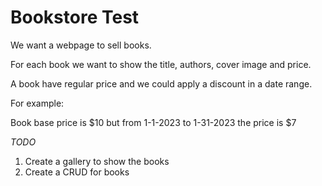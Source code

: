 # Bookstore Test

We want a webpage to sell books.

For each book we want to show the title, authors, cover image and price.

A book have regular price and we could apply a discount in a date range.

For example:

Book base price is $10 but from 1-1-2023 to 1-31-2023 the price is $7


*TODO*

1) Create a gallery to show the books
2) Create a CRUD for books
